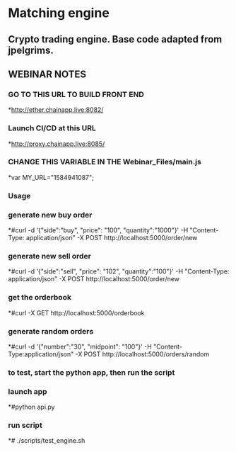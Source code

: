 # Matching engine

## Crypto trading engine. Base code adapted from jpelgrims.

## WEBINAR NOTES
### GO TO THIS URL TO BUILD FRONT END
*http://ether.chainapp.live:8082/
### Launch CI/CD at this URL
*http://proxy.chainapp.live:8085/    
### CHANGE THIS VARIABLE IN THE Webinar_Files/main.js
*var MY_URL="1584941087";

### Usage
### generate new buy order
*#curl -d '{"side":"buy", "price": "100", "quantity":"1000"}' -H "Content-Type: application/json" -X POST http://localhost:5000/order/new

### generate new sell order
*#curl -d '{"side":"sell", "price": "102", "quantity":"100"}' -H "Content-Type: application/json" -X POST http://localhost:5000/order/new

### get the orderbook
*#curl -X GET http://localhost:5000/orderbook

### generate random orders
*#curl -d '{"number":"30", "midpoint": "100"}' -H "Content-Type:application/json" -X POST http://localhost:5000/orders/random

### to test, start the python app, then run the script
### launch app
*#python api.py

### run script
*# ./scripts/test_engine.sh

